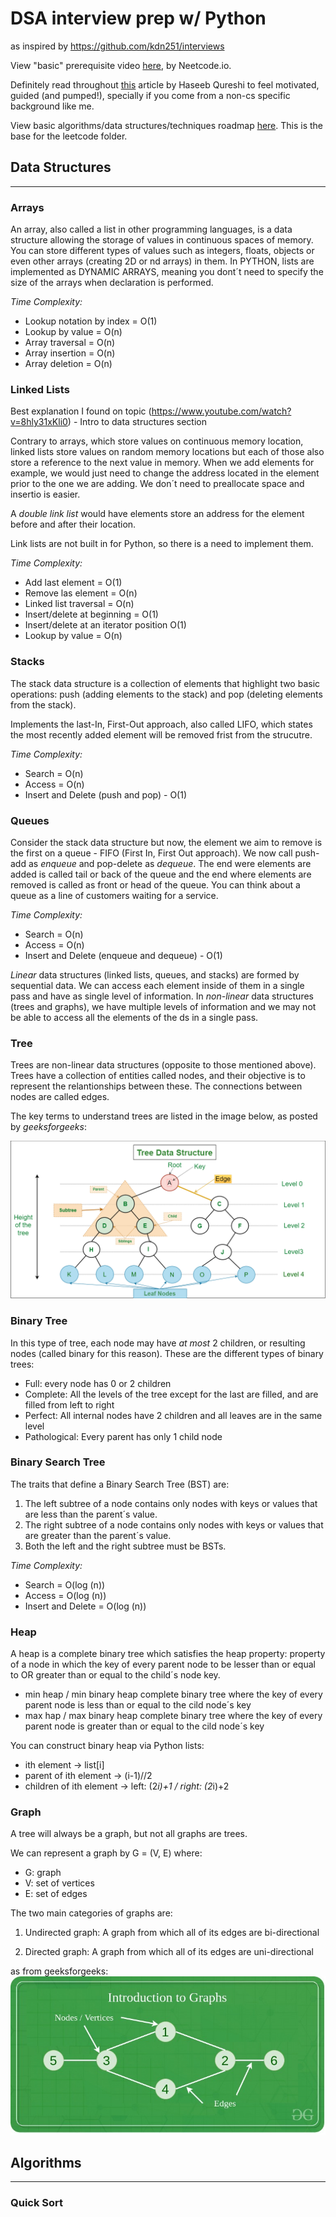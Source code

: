 # DSA interview prep w/ Python

as inspired by https://github.com/kdn251/interviews

View "basic" prerequisite video [here](https://www.youtube.com/watch?v=0K_eZGS5NsU), by Neetcode.io.

Definitely read throughout [this](https://haseebq.com/how-to-break-into-tech-job-hunting-and-interviews/) article by Haseeb Qureshi to feel motivated, guided (and pumped!), specially if you come from a non-cs specific background like me.

View basic algorithms/data structures/techniques roadmap [here](https://neetcode.io/roadmap). This is the base for the leetcode folder.


## Data Structures

---
### Arrays
An array, also called a list in other programming languages, is a data structure allowing the storage of values in continuous spaces of memory.
You can store different types of values such as integers, floats, objects or even other arrays (creating 2D or nd arrays) in them.
In PYTHON, lists are implemented as DYNAMIC ARRAYS, meaning you dont´t need to specify the size of the arrays when declaration is performed.

_Time Complexity:_

- Lookup notation by index = O(1)
- Lookup by value = O(n)
- Array traversal = O(n)
- Array insertion = O(n)
- Array deletion = O(n)

### Linked Lists
Best explanation I found on topic (https://www.youtube.com/watch?v=8hly31xKli0) - Intro to data structures section

Contrary to arrays, which store values on continuous memory location, linked lists store values on random memory locations but each of those also store a reference to the next value in memory.
When we add elements for example, we would just need to change the address located in the element prior to the one we are adding.
We don´t need to preallocate space and insertio is easier.

A <em>double link list</em> would have elements store an address for the element before and after their location.

Link lists are not built in for Python, so there is a need to implement them.

_Time Complexity:_

- Add last element = O(1)
- Remove las element = O(n)
- Linked list traversal = O(n)
- Insert/delete at beginning = O(1)
- Insert/delete at an iterator position O(1)
- Lookup by value = O(n)

### Stacks
The stack data structure is a collection of elements that highlight two basic operations: push (adding elements to the stack) and pop (deleting elements from the stack).

Implements the last-In, First-Out approach, also called LIFO, which states the most recently added element will be removed frist from the strucutre.

_Time Complexity:_

- Search = O(n)
- Access = O(n)
- Insert and Delete (push and pop) - O(1)

### Queues
Consider the stack data structure but now, the element we aim to remove is the first on a queue - FIFO (First In, First Out approach). 
We now call push-add as <em>enqueue</em> and pop-delete as <em>dequeue</em>. The end were elements are added is called tail or back of the queue and the end where elements are removed is called as front or head of the queue.
You can think about a queue as a line of customers waiting for a service.

_Time Complexity:_

- Search = O(n)
- Access = O(n)
- Insert and Delete (enqueue and dequeue) - O(1)

<em>Linear</em> data structures (linked lists, queues, and stacks) are formed by sequential data. We can access each element inside of them in a single pass and have as single level of information. In <em>non-linear</em> data structures (trees and graphs), we have multiple levels of information and we may not be able to access all the elements of the ds in a single pass.

### Tree

Trees are non-linear data structures (opposite to those mentioned above). Trees have a collection of entities called nodes, and their objective is to represent the relantionships between these. The connections between nodes are called edges.

The key terms to understand trees are listed in the image below, as posted by <em>geeksforgeeks</em>:

![Tree data structure](./assets/Treedatastructure.png "Tree data structure")

### Binary Tree

In this type of tree, each node may have <em>at most</em> 2 children, or resulting nodes (called binary for this reason). These are the different types of binary trees:

* Full: every node has 0 or 2 children
* Complete: All the levels of the tree except for the last are filled, and are filled from left to right
* Perfect: All internal nodes have 2 children and all leaves are in the same level
* Pathological: Every parent has only 1 child node 

### Binary Search Tree

The traits that define a Binary Search Tree (BST) are:

1. The left subtree of a node contains only nodes with keys or values that are less than the parent´s value.
2. The right subtree of a node contains only nodes with keys or values that are greater than the parent´s value.
3. Both the left and the right subtree must be BSTs.

_Time Complexity:_

- Search = O(log (n))
- Access = O(log (n))
- Insert and Delete = O(log (n))

### Heap

A heap is a complete binary tree which satisfies the heap property: property of a node in which the key of every parent node to be lesser than or equal to OR greater than or equal to the child´s node key.

* min heap / min binary heap
complete binary tree where the key of every parent node is less than or equal to the cild node´s key
* max hap / max binary heap
complete binary tree where the key of every parent node is greater than or equal to the cild node´s key

You can construct binary heap via Python lists:

*  ith element -> list[i]
*  parent of ith element -> (i-1)//2
*  children of ith element -> left: (2*i)+1 / right: (2*i)+2

### Graph

A tree will always be a graph, but not all graphs are trees.

We can represent a graph by G = (V, E) where:
* G: graph
* V: set of vertices
* E: set of edges

The two main categories of graphs are:

1. Undirected graph: A graph from which all of its edges are bi-directional

2. Directed graph: A graph from which all of its edges are uni-directional

as from geeksforgeeks:
![Graph data structure](./assets/graph.jpg "Graph data structure")


## Algorithms

---

### Quick Sort

